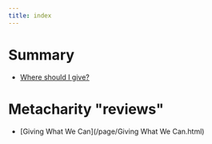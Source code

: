 ```yaml
---
title: index
---
```

# Summary
* [Where should I give?](/page/Where.html)
# Metacharity "reviews"
* [Giving What We Can](/page/Giving What We Can.html)
